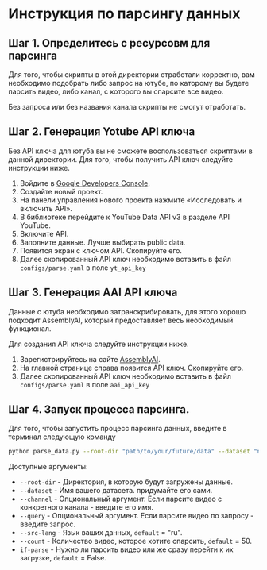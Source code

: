# Инструкция по парсингу данных

## Шаг 1. Определитесь с ресурсовм для парсинга

Для того, чтобы скрипты в этой директории отработали корректно, вам необходимо подобрать либо запрос на ютубе, по каторому вы будете парсить видео, либо канал, с которого вы спарсите все видео. 

Без запроса или без названия канала скрипты не смогут отработать.

## Шаг 2. Генерация Yotube API ключа

Без API ключа для ютуба вы не сможете воспользоваться скриптами в данной директории.
Для того, чтобы получить API ключ следуйте инструкции ниже.

1. Войдите в [Google Developers Console](https://console.cloud.google.com/cloud-resource-manager).
2. Создайте новый проект.
3. На панели управления нового проекта нажмите «Исследовать и включить API».
4. В библиотеке перейдите к YouTube Data API v3 в разделе API YouTube.
5. Включите API.
6. Заполните данные. Лучше выбирать public data.
7. Появится экран с ключом API. Скопируйте его.
8. Далее скопированный API ключ необходимо вставить в файл `configs/parse.yaml` в поле `yt_api_key`

## Шаг 3. Генерация AAI API ключа

Данные с ютуба необходимо затранскрибировать, для этого хорошо подходит AssemblyAI, который предоставляет весь необходимый функционал. 

Для создания API ключа следуйте инструкции ниже.

1. Зарегистрируйтесь на сайте [AssemblyAI](https://www.assemblyai.com/).
2. На главной странице справа появится API ключ. Скопируйте его.
3. Далее скопированный API ключ необходимо вставить в файл `configs/parse.yaml` в поле `aai_api_key`


## Шаг 4. Запуск процесса парсинга.

Для того, чтобы запустить процесс парсинга данных, введите в терминал следующую команду
```bash
python parse_data.py --root-dir "path/to/your/future/data" --dataset "name of your dataset" --channel "channel name" --src-lang "your source language" --if-parse True
```
Доступные аргументы:
- ``--root-dir`` - Директория, в которую будут загружены данные.
- ``--dataset`` - Имя вашего датасета. придумайте его сами.
- ``--channel`` - Опциональный аргумент. Если парсите видео с конкретного канала - введите его имя.
- ``--query``  - Опциональный аргумент. Если парсите видео по запросу - введите запрос.
- ``--src-lang`` - Язык ваших данных, `default` = "ru".
- ``--count`` - Количество видео, которое хотите спарсить, `default` = 50.
- ``if-parse`` - Нужно ли парсить видео или же сразу перейти к их загрузке, `default` = False.
